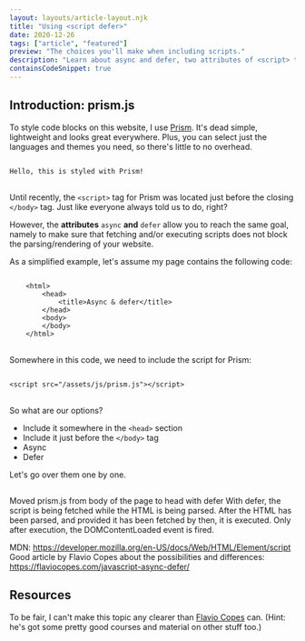 ```yaml
---
layout: layouts/article-layout.njk
title: "Using <script defer>"
date: 2020-12-26
tags: ["article", "featured"]
preview: "The choices you'll make when including scripts."
description: "Learn about async and defer, two attributes of <script> tags which have proven useful ever since they were accepted by most modern browsers."
containsCodeSnippet: true
---
```


## Introduction: prism.js

To style code blocks on this website, I use [Prism](https://prismjs.com/). It's dead simple, lightweight and looks great everywhere. Plus, you can select just the languages and themes you need, so there's little to no overhead.

<pre>
<code class="language-html">
Hello, this is styled with Prism!
</code>
</pre>

Until recently, the <code class="inline-code">&lt;script&gt;</code> tag for Prism was located just before the closing <code class="inline-code">&lt;/body&gt;</code> tag. Just like everyone always told us to do, right?

However, the **attributes** <code class="inline-code">async</code> **and** <code class="inline-code">defer</code> allow you to reach the same goal, namely to make sure that fetching and/or executing scripts does not block the parsing/rendering of your website.

As a simplified example, let's assume my page contains the following code:

<pre class="language-html">
<code class="language-html">
    &lt;html&gt;
        &lt;head&gt;
            &lt;title&gt;Async & defer&lt;/title&gt;
        &lt;/head&gt;
        &lt;body&gt;
        &lt;/body&gt;
    &lt;/html&gt;
</code>
</pre>

Somewhere in this code, we need to include the script for Prism:

<pre>
<code class="language-html">
&lt;script src="/assets/js/prism.js"&gt;&lt;/script&gt;
</code>
</pre>

So what are our options?

- Include it somewhere in the <code class="inline-code">&lt;head&gt;</code> section
- Include it just before the <code class="inline-code">&lt;/body&gt;</code> tag
- Async
- Defer

Let's go over them one by one.

##

Moved prism.js from body of the page to head with defer With defer, the script is being fetched while the HTML is being parsed. After the HTML has been parsed, and provided it has been fetched by then, it is executed. Only after execution, the DOMContentLoaded event is fired.

MDN: https://developer.mozilla.org/en-US/docs/Web/HTML/Element/script Good article by Flavio Copes about the possibilities and differences: https://flaviocopes.com/javascript-async-defer/

## Resources

To be fair, I can't make this topic any clearer than [Flavio Copes](https://flaviocopes.com/javascript-async-defer/) can. (Hint: he's got some pretty good courses and material on other stuff too.)
